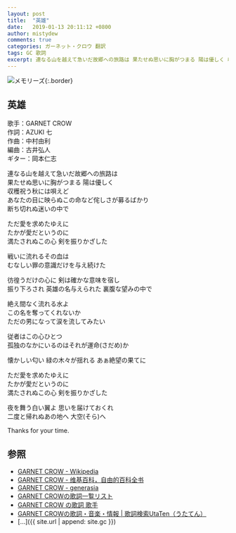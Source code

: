 ```yaml
---
layout: post
title:  "英雄"
date:   2019-01-13 20:11:12 +0800
author: mistydew
comments: true
categories: ガーネット・クロウ 翻訳
tags: GC 歌詞
excerpt: 連なる山を越えて急いだ故郷への旅路は 果たせぬ思いに胸がつまる 陽は優しく 収穫祝う秋には唄えど あなたの目に映らぬこの命など侘しさが募るばかり 断ち切れぬ迷いの中で
---
```

![メモリーズ](https://raw.githubusercontent.com/mistydew/gc2/master/cover/album/AL09_メモリーズ.jpg){:.border}

## 英雄

歌手：GARNET CROW<br>
作詞：AZUKI 七<br>
作曲：中村由利<br>
編曲：古井弘人<br>
ギター：岡本仁志

連なる山を越えて急いだ故郷への旅路は<br>
果たせぬ思いに胸がつまる 陽は優しく<br>
収穫祝う秋には唄えど<br>
あなたの目に映らぬこの命など侘しさが募るばかり<br>
断ち切れぬ迷いの中で

ただ愛を求めたゆえに<br>
たかが愛だというのに<br>
満たされぬこの心 剣を振りかざした

戦いに流れるその血は<br>
むなしい罪の意識だけを与え続けた

彷徨うだけの心に 剣は確かな意味を宿し<br>
振り下ろされ 英雄の名与えられた 裏腹な望みの中で

絶え間なく流れる水よ<br>
この名を奪ってくれないか<br>
ただの男になって涙を流してみたい

従者はこの心ひとつ<br>
孤独のなかにいるのはそれが運命(さだめ)か

懐かしい匂い 緑の木々が揺れる あぁ絶望の果てに

ただ愛を求めたゆえに<br>
たかが愛だというのに<br>
満たされぬこの心 剣を振りかざした

夜を舞う白い翼よ 思いを届けておくれ<br>
二度と帰れぬあの地へ 大空(そら)へ

Thanks for your time.

## 参照
* [GARNET CROW - Wikipedia](https://ja.wikipedia.org/wiki/GARNET_CROW)
* [GARNET CROW - 维基百科，自由的百科全书](https://zh.wikipedia.org/wiki/GARNET_CROW)
* [GARNET CROW - generasia](https://www.generasia.com/wiki/GARNET_CROW)
* [GARNET CROWの歌詞一覧リスト](https://www.uta-net.com/artist/344)
* [GARNET CROW の歌詞 歌手](http://www.kasi-time.com/subcat-uta-167-1.html)
* [GARNET CROWの歌詞・音楽・情報 \| 歌詞検索UtaTen（うたてん）](https://utaten.com/artist/GARNET+CROW)
* [...]({{ site.url | append: site.gc }})
